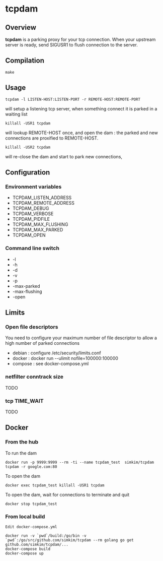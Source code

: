 # tcpdam

## Overview

**tcpdam** is a parking proxy for your tcp connection. When your upstream server is ready, send SIGUSR1 to flush connection to the server.

## Compilation

    make

## Usage

    tcpdam -l LISTEN-HOST:LISTEN-PORT -r REMOTE-HOST:REMOTE-PORT

will setup a listening tcp server, when something connect it is parked in a waiting list

    killall -USR1 tcpdam

will lookup REMOTE-HOST once, and open the dam : the parked and new connections are proxified to REMOTE-HOST.

    killall -USR2 tcpdam

will re-close the dam and start to park new connections,

## Configuration

### Environment variables
* TCPDAM_LISTEN_ADDRESS
* TCPDAM_REMOTE_ADDRESS
* TCPDAM_DEBUG
* TCPDAM_VERBOSE
* TCPDAM_PIDFILE
* TCPDAM_MAX_FLUSHING
* TCPDAM_MAX_PARKED
* TCPDAM_OPEN

### Command line switch
* -l
* -h
* -d
* -v
* -p
* -max-parked
* -max-flushing
* -open

## Limits

### Open file descriptors

You need to configure your maximum number of file descriptor to allow a high number of parked connections

 * debian  : configure /etc/security/limits.conf
 * docker  : docker run --ulimit nofile=100000:100000
 * compose : see docker-compose.yml

### netfilter conntrack size

TODO

### tcp TIME_WAIT

TODO

## Docker

### From the hub

To run the dam

    docker run -p 9999:9999 --rm -ti --name tcpdam_test  simkim/tcpdam tcpdam -r google.com:80

To open the dam

    docker exec tcpdam_test killall -USR1 tcpdam

To open the dam, wait for connections to terminate and quit

    docker stop tcpdam_test

### From local build

    Edit docker-compose.yml

    docker run -v `pwd`/build:/go/bin -v `pwd`:/go/src/github.com/simkim/tcpdam --rm golang go get github.com/simkim/tcpdam/...
    docker-compose build
    docker-compose up
